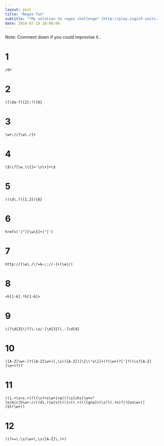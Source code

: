 ```yaml
---
layout: post
title: "Regex fun"
subtitle: "*My solution to regex challenge* [http://play.inginf.units.it](http://play.inginf.units.it) "
date: 2016-07-10 10:00:00
---
```



Note: Comment down if you could improvise it..

# 1

    /d+

# 2

    ([\da-f]{2}:?){6}

# 3

    \w+://[\w\./]+

# 4

    \$\\?[\w_\\{}='\s\+]+\$

# 5

    ((\d\.?){1,3}){6}

# 6

    href=('|")[\w\S]+("|')

# 7

    http://[\w\./\?=&~;://-]+(\w|/)

# 8

    <h[1-6].*h[1-6]>

# 9

    \(?\d{3}\)?[\.\s/-]\d{3}[\.-]\d{4}

# 10

    ([A-Z]\w+-)?([A-Z]\w+)(,\s)([A-Z]([\{\\"u\}]+)?(\w+)?[']?)(\s?[A-Z](\w+)?)?


# 11

    ((i.+\s<s.+)?((\s?<s\w+|<a)((\s[chs]\w+="(e|m|c|h\w+://((d\.)|w|v|t))|>)).+)(([gna]>)\s?)(.+o)?|(Con\w+)|(Str\w+))

# 12

    ((?<=\.\s)\w+\,\s([A-Z]\.)+)
